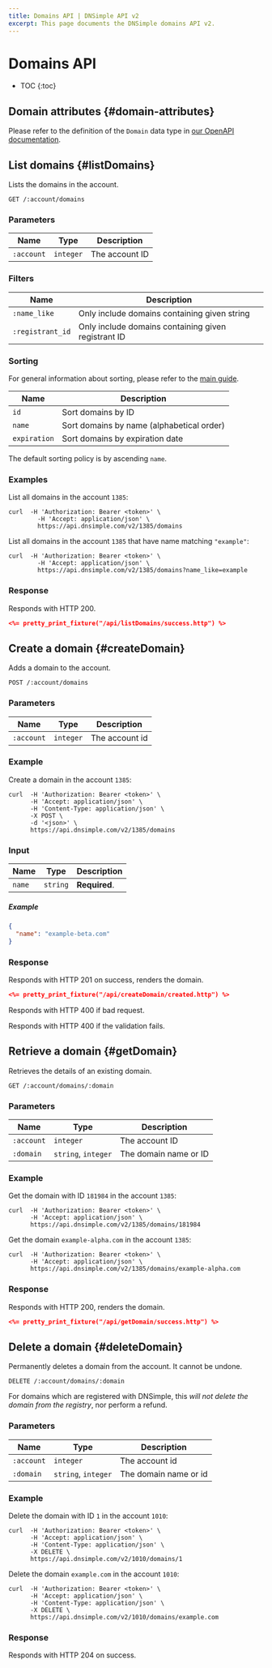 ```yaml
---
title: Domains API | DNSimple API v2
excerpt: This page documents the DNSimple domains API v2.
---
```


# Domains API

* TOC
{:toc}


## Domain attributes {#domain-attributes}

Please refer to the definition of the `Domain` data type in [our OpenAPI documentation](/v2/openapi.yml).


## List domains {#listDomains}

Lists the domains in the account.

~~~
GET /:account/domains
~~~

### Parameters

Name | Type | Description
-----|------|------------
`:account` | `integer` | The account ID

### Filters

Name | Description
-----|------------
`:name_like` | Only include domains containing given string
`:registrant_id` | Only include domains containing given registrant ID

### Sorting

For general information about sorting, please refer to the [main guide](/v2/#sorting).

Name | Description
-----|------------
`id` | Sort domains by ID
`name` | Sort domains by name (alphabetical order)
`expiration` | Sort domains by expiration date

The default sorting policy is by ascending `name`.

### Examples

List all domains in the account `1385`:

~~~shell
curl  -H 'Authorization: Bearer <token>' \
        -H 'Accept: application/json' \
        https://api.dnsimple.com/v2/1385/domains
~~~

List all domains in the account `1385` that have name matching `"example"`:

~~~shell
curl  -H 'Authorization: Bearer <token>' \
        -H 'Accept: application/json' \
        https://api.dnsimple.com/v2/1385/domains?name_like=example
~~~

### Response

Responds with HTTP 200.

~~~json
<%= pretty_print_fixture("/api/listDomains/success.http") %>
~~~


## Create a domain {#createDomain}

Adds a domain to the account.

~~~
POST /:account/domains
~~~

### Parameters

Name | Type | Description
-----|------|------------
`:account` | `integer` | The account id

### Example

Create a domain in the account `1385`:

~~~
curl  -H 'Authorization: Bearer <token>' \
      -H 'Accept: application/json' \
      -H 'Content-Type: application/json' \
      -X POST \
      -d '<json>' \
      https://api.dnsimple.com/v2/1385/domains
~~~

### Input

Name | Type | Description
-----|------|------------
`name` | `string` | **Required**.

##### Example

~~~json
{
  "name": "example-beta.com"
}
~~~

### Response

Responds with HTTP 201 on success, renders the domain.

~~~json
<%= pretty_print_fixture("/api/createDomain/created.http") %>
~~~

Responds with HTTP 400 if bad request.

Responds with HTTP 400 if the validation fails.


## Retrieve a domain {#getDomain}

Retrieves the details of an existing domain.

~~~
GET /:account/domains/:domain
~~~

### Parameters

Name | Type | Description
-----|------|------------
`:account` | `integer` | The account ID
`:domain` | `string`, `integer` | The domain name or ID

### Example

Get the domain with ID `181984` in the account `1385`:

    curl  -H 'Authorization: Bearer <token>' \
          -H 'Accept: application/json' \
          https://api.dnsimple.com/v2/1385/domains/181984

Get the domain `example-alpha.com` in the account `1385`:

    curl  -H 'Authorization: Bearer <token>' \
          -H 'Accept: application/json' \
          https://api.dnsimple.com/v2/1385/domains/example-alpha.com

### Response

Responds with HTTP 200, renders the domain.

~~~json
<%= pretty_print_fixture("/api/getDomain/success.http") %>
~~~


## Delete a domain {#deleteDomain}

Permanently deletes a domain from the account. It cannot be undone.

~~~
DELETE /:account/domains/:domain
~~~

For domains which are registered with DNSimple, this *will not delete the domain from the registry*, nor perform a refund.

### Parameters

Name | Type | Description
-----|------|------------
`:account` | `integer` | The account id
`:domain` | `string`, `integer` | The domain name or id

### Example

Delete the domain with ID `1` in the account `1010`:

    curl  -H 'Authorization: Bearer <token>' \
          -H 'Accept: application/json' \
          -H 'Content-Type: application/json' \
          -X DELETE \
          https://api.dnsimple.com/v2/1010/domains/1

Delete the domain `example.com` in the account `1010`:

    curl  -H 'Authorization: Bearer <token>' \
          -H 'Accept: application/json' \
          -H 'Content-Type: application/json' \
          -X DELETE \
          https://api.dnsimple.com/v2/1010/domains/example.com

### Response

Responds with HTTP 204 on success.
